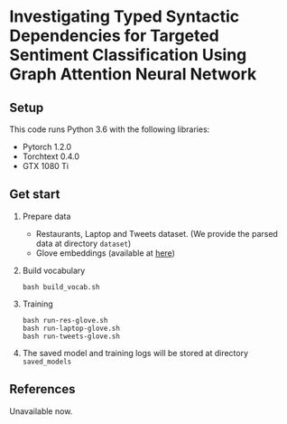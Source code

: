 # Investigating Typed Syntactic Dependencies for Targeted Sentiment Classification Using Graph Attention Neural Network
## Setup

This code runs Python 3.6 with the following libraries:

+ Pytorch 1.2.0
+ Torchtext 0.4.0
+ GTX 1080 Ti

## Get start

1. Prepare data
   + Restaurants, Laptop and Tweets dataset. (We provide the parsed data at directory `dataset`)
   + Glove embeddings (available at [here](http://nlp.stanford.edu/data/glove.840B.300d.zip))

2. Build vocabulary

   ```
   bash build_vocab.sh
   ```

3. Training

   ``` 
   bash run-res-glove.sh
   bash run-laptop-glove.sh
   bash run-tweets-glove.sh
   ```

4. The saved model and training logs will be stored at directory `saved_models`  

## References

Unavailable now.
